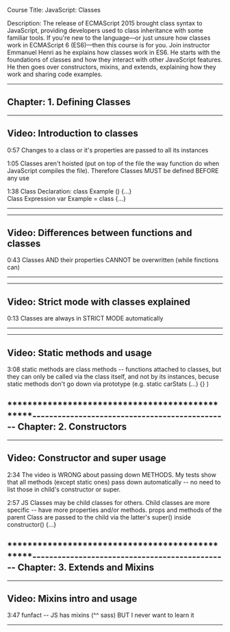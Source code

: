 
Course Title: JavaScript: Classes


Description: The release of ECMAScript 2015 brought class syntax to JavaScript, providing developers used to class inheritance with some familiar tools. If you're new to the language—or just unsure how classes work in ECMAScript 6 (ES6)—then this course is for you. Join instructor Emmanuel Henri as he explains how classes work in ES6. He starts with the foundations of classes and how they interact with other JavaScript features. He then goes over constructors, mixins, and extends, explaining how they work and sharing code examples.



-----------------------------------------------
Chapter: 1. Defining Classes
-----------------------------------------------
-----------------------------------------------
Video: Introduction to classes
-----------------------------------------------

0:57		Changes to a class or it's properties are passed to all its instances

1:05		Classes aren't hoisted (put on top of the file the way function do when JavaScript compiles the file). Therefore Classes MUST be defined BEFORE any use

1:38		Class Declaration: class Example () {...}<br />Class Expression var Example = class {...}

***********************************************
-----------------------------------------------
Video: Differences between functions and classes
-----------------------------------------------

0:43		Classes AND their properties CANNOT be overwritten (while finctions can)

***********************************************
-----------------------------------------------
Video: Strict mode with classes explained
-----------------------------------------------

0:13		Classes are always in STRICT MODE automatically

***********************************************
-----------------------------------------------
Video: Static methods and usage
-----------------------------------------------

3:08		static methods are class methods -- functions attached to classes, but they can only be called via the class itself, and not by its instances, becuse static methods don't go down via prototype (e.g. static carStats (...) {} )

***********************************************-----------------------------------------------
Chapter: 2. Constructors
-----------------------------------------------
-----------------------------------------------
Video: Constructor and super usage
-----------------------------------------------

2:34		The video is WRONG about passing down METHODS. My tests show that all methods (except static ones) pass down automatically -- no need to list those in child's constructor or super.

2:57		JS Classes may be child classes for others. Child classes are more specific -- have more properties and/or methods. props and methods of the parent Class are passed to the child via the latter's super() inside constructor() {...}

***********************************************-----------------------------------------------
Chapter: 3. Extends and Mixins
-----------------------------------------------
-----------------------------------------------
Video: Mixins intro and usage
-----------------------------------------------

3:47		funfact -- JS has mixins (^^ sass) BUT I never want to learn it

***********************************************